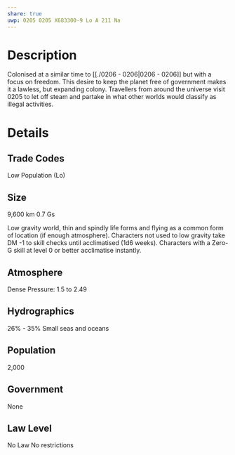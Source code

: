 ```yaml
---
share: true
uwp: 0205 0205 X683300-9 Lo A 211 Na
---
```


# Description
Colonised at a similar time to [[./0206 - 0206|0206 - 0206]] but with a focus on freedom. This desire to keep the planet free of government makes it a lawless, but expanding colony.
Travellers from around the universe visit 0205 to let off steam and partake in what other worlds would classify as illegal activities.

# Details
## Trade Codes
Low Population (Lo)

## Size
9,600 km
0.7 Gs

Low gravity world, thin and spindly life forms and flying as a common form of location (if enough atmosphere).
Characters not used to low gravity take DM -1 to skill checks until acclimatised (1d6 weeks).
Characters with a Zero-G skill at level 0 or better acclimatise instantly.

## Atmosphere
Dense
Pressure: 1.5 to 2.49

## Hydrographics
26% - 35% Small seas and oceans

## Population
2,000

## Government
None

## Law Level
No Law
No restrictions
